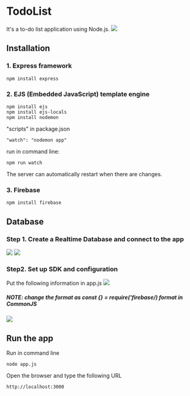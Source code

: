 # TodoList
It's a to-do list application using Node.js.
![](https://imgur.com/cRZzIMf.png)

## Installation
### 1. Express framework
```
npm install express
```

### 2. EJS (Embedded JavaScript) template engine
```
npm install ejs
npm install ejs-locals
npm install nodemon
```

"scripts" in package.json
```
"watch": "nodemon app"
```
run in command line:
```
npm run watch
```
The server can automatically restart when there are changes.

### 3. Firebase
```
npm install firebase
```

## Database
### Step 1. Create a Realtime Database and connect to the app
![](https://imgur.com/pi6mnzC.png)
![](https://imgur.com/m2xFAB2.png)

### Step2. Set up SDK and configuration
Put the following information in app.js
![](https://imgur.com/UKGdkjK.png)

##### NOTE: change the format as const {} = require('firebase/) format in CommonJS
![](https://imgur.com/D7hiRkx.png)

## Run the app
Run in command line
```
node app.js
```
Open the browser and type the following URL
```
http://localhost:3000
```

